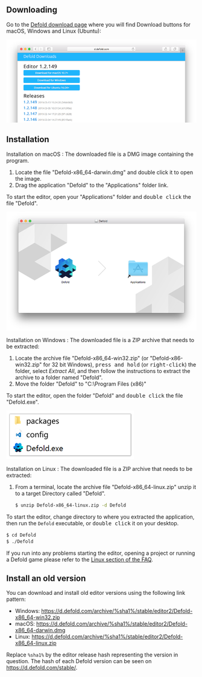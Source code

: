 ## Downloading

Go to the [Defold download page](https://d.defold.com/stable/) where you will find Download buttons for macOS, Windows and Linux (Ubuntu):

![download editor](../shared/images/editor_download.png)

## Installation

Installation on macOS
: The downloaded file is a DMG image containing the program.

  1. Locate the file "Defold-x86_64-darwin.dmg" and double click it to open the image.
  2. Drag the application "Defold" to the "Applications" folder link.

  To start the editor, open your "Applications" folder and <kbd>double click</kbd> the file "Defold".

  ![Defold macOS](../shared/images/macos_content.png)

Installation on Windows
: The downloaded file is a ZIP archive that needs to be extracted:

  1. Locate the archive file "Defold-x86_64-win32.zip" (or "Defold-x86-win32.zip" for 32 bit Windows), <kbd>press and hold</kbd> (or <kbd>right-click</kbd>) the folder, select *Extract All*, and then follow the instructions to extract the archive to a folder named "Defold".
  2. Move the folder "Defold" to "C:\Program Files (x86)\"

  To start the editor, open the folder "Defold" and <kbd>double click</kbd> the file "Defold.exe".

  ![Defold windows](../shared/images/windows_content.png)

Installation on Linux
: The downloaded file is a ZIP archive that needs to be extracted:

  1. From a terminal, locate the archive file "Defold-x86_64-linux.zip" unzip it to a target Directory called "Defold".

     ```bash
     $ unzip Defold-x86_64-linux.zip -d Defold
     ```

  To start the editor, change directory to where you extracted the application, then run the `Defold` executable, or <kbd>double click</kbd> it on your desktop.

  ```bash
  $ cd Defold
  $ ./Defold
  ```

  If you run into any problems starting the editor, opening a project or running a Defold game please refer to the [Linux section of the FAQ](/faq/faq.md#linux-issues).

  ## Install an old version

  You can download and install old editor versions using the following link pattern:

  * Windows: https://d.defold.com/archive/%sha1%/stable/editor2/Defold-x86_64-win32.zip
  * macOS: https://d.defold.com/archive/%sha1%/stable/editor2/Defold-x86_64-darwin.dmg
  * Linux: https://d.defold.com/archive/%sha1%/stable/editor2/Defold-x86_64-linux.zip

  Replace `%sha1%` by the editor release hash representing the version in question. The hash of each Defold version can be seen on https://d.defold.com/stable/.
